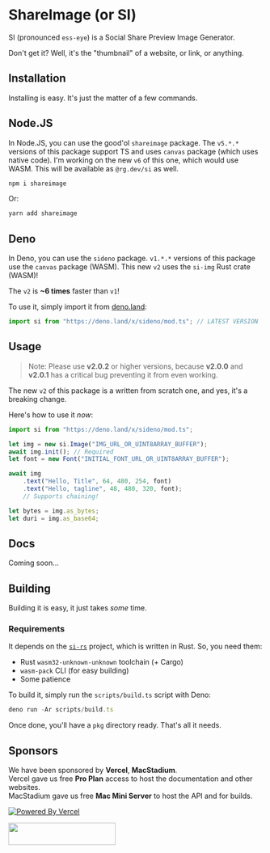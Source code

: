 # ShareImage (or SI)

SI (pronounced `ess-eye`) is a Social Share Preview Image Generator.

Don't get it? Well, it's the "thumbnail" of a website, or link, or anything.

## Installation

Installing is easy. It's just the matter of a few commands.

## Node.JS

In Node.JS, you can use the good'ol `shareimage` package. The `v5.*.*` versions of this package support TS and uses `canvas` package (which uses native code).  I'm working on the new `v6` of this one, which would use WASM. This will be available as `@rg.dev/si` as well.

```sh
npm i shareimage

```

Or:

```sh
yarn add shareimage

```

## Deno

In Deno, you can use the `sideno` package. `v1.*.*` versions of this package use the `canvas` package (WASM). This new `v2` uses the `si-img` Rust crate (WASM)!

The `v2` is **~6 times** faster than `v1`!

To use it, simply import it from [deno.land](https://deno.land/x/sideno):

```ts
import si from "https://deno.land/x/sideno/mod.ts"; // LATEST VERSION

```

## Usage

> Note: Please use **v2.0.2** or higher versions, because **v2.0.0** and **v2.0.1** has a critical bug preventing it from even working.

The new `v2` of this package is a written from scratch one, and yes, it's a breaking change.

Here's how to use it *now*:

```ts
import si from "https://deno.land/x/sideno/mod.ts";

let img = new si.Image("IMG_URL_OR_UINT8ARRAY_BUFFER");
await img.init(); // Required
let font = new Font("INITIAL_FONT_URL_OR_UINT8ARRAY_BUFFER");

await img
    .text("Hello, Title", 64, 480, 254, font)
    .text("Hello, tagline", 48, 480, 320, font);
    // Supports chaining!

let bytes = img.as_bytes;
let duri = img.as_base64;

```

## Docs

Coming soon...

## Building

Building it is easy, it just takes *some* time.

### Requirements

It depends on the [`si-rs`](https://github.com/regraphic/si-rs) project, which is written in Rust. So, you need them:

- Rust `wasm32-unknown-unknown` toolchain (+ Cargo)
- `wasm-pack` CLI (for easy building)
- Some patience

To build it, simply run the `scripts/build.ts` script with Deno:

```ts
deno run -Ar scripts/build.ts

```

Once done, you'll have a `pkg` directory ready. That's all it needs.

## Sponsors

We have been sponsored by **Vercel**, **MacStadium**.  
Vercel gave us free **Pro Plan** access to host the documentation and other websites.  
MacStadium gave us free **Mac Mini Server** to host the API and for builds.

[![Powered By Vercel](https://res.cloudinary.com/zype/image/upload/ShareImage/powered-by-vercel.png)](https://vercel.com/?utm_source=zypeoss&utm_campaign=oss)

<img src="https://res.cloudinary.com/zype/image/upload/ShareImage/MacStadium" height="44" width="212">
